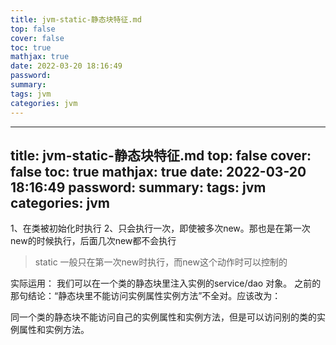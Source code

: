 ```yaml
---
title: jvm-static-静态块特征.md
top: false
cover: false
toc: true
mathjax: true
date: 2022-03-20 18:16:49
password:
summary:
tags: jvm
categories: jvm
---
```

---
title: jvm-static-静态块特征.md
top: false
cover: false
toc: true
mathjax: true
date: 2022-03-20 18:16:49
password:
summary:
tags: jvm
categories: jvm
---
1、在类被初始化时执行
2、只会执行一次，即使被多次new。那也是在第一次new的时候执行，后面几次new都不会执行
> static 一般只在第一次new时执行，而new这个动作时可以控制的


实际运用：
我们可以在一个类的静态块里注入实例的service/dao 对象。
之前的那句结论：“静态块里不能访问实例属性实例方法”不全对。应该改为：

同一个类的静态块不能访问自己的实例属性和实例方法，但是可以访问别的类的实例属性和实例方法。
